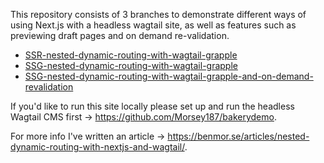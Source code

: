This repository consists of 3 branches to demonstrate different ways of using Next.js with a headless wagtail site, as well as features such as previewing draft pages and on demand re-validation.

- [SSR-nested-dynamic-routing-with-wagtail-grapple](https://github.com/Morsey187/bakerydemo-nextjs-graphql/tree/SSR-nested-dynamic-routing-with-wagtail-grapple)
- [SSG-nested-dynamic-routing-with-wagtail-grapple](https://github.com/Morsey187/bakerydemo-nextjs-graphql/tree/SSG-nested-dynamic-routing-with-wagtail-grapple)
- [SSG-nested-dynamic-routing-with-wagtail-grapple-and-on-demand-revalidation](https://github.com/Morsey187/bakerydemo-nextjs-graphql/tree/SSG-nested-dynamic-routing-with-wagtail-grapple-and-on-demand-revalidation)

If you'd like to run this site locally please set up and run the headless Wagtail CMS first -> https://github.com/Morsey187/bakerydemo.

For more info I've written an article -> https://benmor.se/articles/nested-dynamic-routing-with-nextjs-and-wagtail/.
